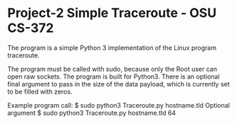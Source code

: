 # Project-2 Simple Traceroute - OSU CS-372 

The program is a simple Python 3 implementation of the Linux program traceroute.

The program must be called with sudo, because only the Root user can open raw 
sockets. The program is built for Python3. There is an optional final argument 
to pass in the size of the data payload, which is currently set to be filled
with zeros.

Example program call:  $ sudo python3 Traceroute.py hostname.tld
Optional argument      $ sudo python3 Traceroute.py hostname.tld 64